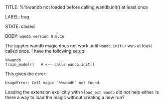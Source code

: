 TITLE:
%%wandb not loaded before calling wandb.init() at least once

LABEL:
bug

STATE:
closed

BODY:
`wandb version 0.8.16`

The jupyter wandb magic does not work until `wandb.init()` was at least called once.
I have the following setup:

```
%%wandb
train_model()   # <-- calls wandb.init()
```

This gives the error:
```
UsageError: Cell magic `%%wandb` not found.
```

Loading the extension explicitly with `%load_ext wandb` did not help either.
Is there a way to load the magic without creating a new run?

